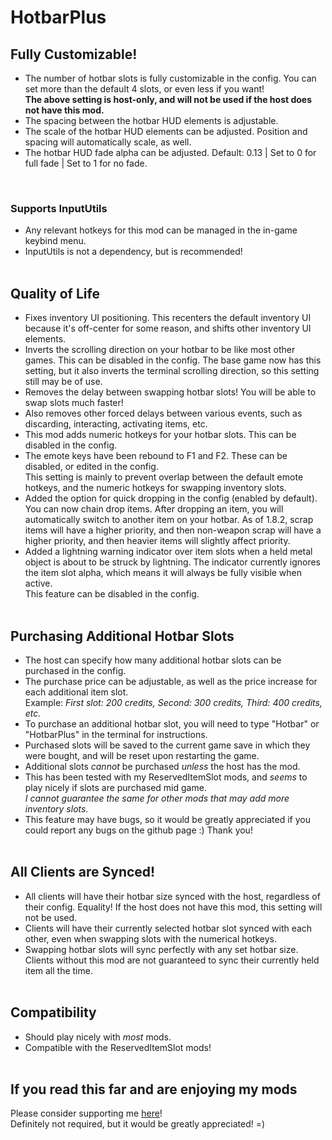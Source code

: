 # HotbarPlus
## Fully Customizable!

- The number of hotbar slots is fully customizable in the config. You can set more than the default 4 slots, or even less if you want!<br>
**The above setting is host-only, and will not be used if the host does not have this mod.**
- The spacing between the hotbar HUD elements is adjustable.
- The scale of the hotbar HUD elements can be adjusted. Position and spacing will automatically scale, as well.
- The hotbar HUD fade alpha can be adjusted. Default: 0.13 | Set to 0 for full fade | Set to 1 for no fade.
<br>

### Supports InputUtils

- Any relevant hotkeys for this mod can be managed in the in-game keybind menu.
- InputUtils is not a dependency, but is recommended!
<br><br>

## Quality of Life

- Fixes inventory UI positioning. This recenters the default inventory UI because it's off-center for some reason, and shifts other inventory UI elements.
- Inverts the scrolling direction on your hotbar to be like most other games. This can be disabled in the config.
The base game now has this setting, but it also inverts the terminal scrolling direction, so this setting still may be of use.
- Removes the delay between swapping hotbar slots! You will be able to swap slots much faster!
- Also removes other forced delays between various events, such as discarding, interacting, activating items, etc.
- This mod adds numeric hotkeys for your hotbar slots. This can be disabled in the config.
- The emote keys have been rebound to F1 and F2. These can be disabled, or edited in the config.<br>
This setting is mainly to prevent overlap between the default emote hotkeys, and the numeric hotkeys for swapping inventory slots.
- Added the option for quick dropping in the config (enabled by default). You can now chain drop items. After dropping an item, you will automatically switch to another item on your hotbar. As of 1.8.2, scrap items will have a higher priority, and then non-weapon scrap will have a higher priority, and then heavier items will slightly affect priority.
- Added a lightning warning indicator over item slots when a held metal object is about to be struck by lightning. The indicator currently ignores the item slot alpha, which means it will always be fully visible when active.<br>
This feature can be disabled in the config.
<br><br>

## Purchasing Additional Hotbar Slots

- The host can specify how many additional hotbar slots can be purchased in the config.
- The purchase price can be adjustable, as well as the price increase for each additional item slot.<br>
Example: *First slot: 200 credits, Second: 300 credits, Third: 400 credits, etc.*
- To purchase an additional hotbar slot, you will need to type "Hotbar" or "HotbarPlus" in the terminal for instructions.
- Purchased slots will be saved to the current game save in which they were bought, and will be reset upon restarting the game.
- Additional slots *cannot* be purchased *unless* the host has the mod.
- This has been tested with my ReservedItemSlot mods, and *seems* to play nicely if slots are purchased mid game.<br>
*I cannot guarantee the same for other mods that may add more inventory slots.*
- This feature may have bugs, so it would be greatly appreciated if you could report any bugs on the github page :) Thank you!
<br><br>

## All Clients are Synced!

- All clients will have their hotbar size synced with the host, regardless of their config. Equality! If the host does not have this mod, this setting will not be used.
- Clients will have their currently selected hotbar slot synced with each other, even when swapping slots with the numerical hotkeys.
- Swapping hotbar slots will sync perfectly with any set hotbar size. Clients without this mod are not guaranteed to sync their currently held item all the time.
<br><br>

## Compatibility

- Should play nicely with *most* mods.
- Compatible with the ReservedItemSlot mods!
<br><br>

## If you read this far and are enjoying my mods

Please consider supporting me [here](https://ko-fi.com/flipf17)!<br>
Definitely not required, but it would be greatly appreciated! =)<br>